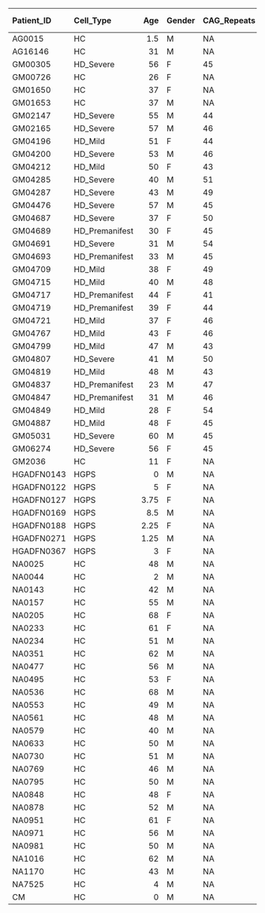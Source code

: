 | Patient_ID   | Cell_Type      |   Age | Gender   | CAG_Repeats   |   CAP_Score |   Count_Experiments | LIVE   | Mito morphology   | Mito vat1_df5   | Mito drp1_df5   | Mito mfn2_df5   | Mito mfn1_df5   | Cell_Migration_DataFileLatB   | Cell_Migration_DataFileMitoQ   | Cell_Migration_DataFileWithHGPS   | Cell_Migration_LaminB_HGPS   | Cell_Migration_LaminB_HGPS_PlateResults_5   | Cell_Migration_LaminB_HGPS_PlateResults_6   | Cell_Migration_LaminB_HGPS_PlateResults_7   | Cell_Migration_LaminB_HGPS_PlateResults_8   | Cell_Migration_LaminB_HGPS_PlateResults_4R   | Cell_Migration_LaminB_HGPS_PlateResults_4Sa   | Cell_Migration_LaminB_HGPS_PlateResults_4Sb   | Cell_Migration_HGPS_Data_APRW   | Cell_Migration_LatB_LowHigh_APRW   | Cell_Migration_MitoQ_APRW   |
|:-------------|:---------------|------:|:---------|:--------------|------------:|--------------------:|:-------|:------------------|:----------------|:----------------|:----------------|:----------------|:------------------------------|:-------------------------------|:----------------------------------|:-----------------------------|:--------------------------------------------|:--------------------------------------------|:--------------------------------------------|:--------------------------------------------|:---------------------------------------------|:----------------------------------------------|:----------------------------------------------|:--------------------------------|:-----------------------------------|:----------------------------|
| AG0015       | HC             |  1.5  | M        | NA            |      nan    |                  14 | NA     | NA                | NA              | NA              | NA              | NA              | 4                             | NA                             | NA                                | 12                           | NA                                          | NA                                          | NA                                          | NA                                          | NA                                           | NA                                            | NA                                            | NA                              | 4                                  | NA                          |
| AG16146      | HC             | 31    | M        | NA            |      nan    |                  13 | NA     | NA                | NA              | NA              | NA              | NA              | NA                            | NA                             | 6                                 | NA                           | NA                                          | NA                                          | NA                                          | NA                                          | NA                                           | NA                                            | NA                                            | 6                               | NA                                 | NA                          |
| GM00305      | HD_Severe      | 56    | F        | 45            |      129.43 |                  22 | 28     | 15                | 6               | 6               | 6               | 6               | NA                            | 2                              | 12                                | NA                           | NA                                          | 5                                           | NA                                          | NA                                          | 6                                            | NA                                            | NA                                            | 12                              | NA                                 | 2                           |
| GM00726      | HC             | 26    | F        | NA            |      nan    |                  11 | NA     | NA                | NA              | NA              | NA              | NA              | NA                            | NA                             | NA                                | NA                           | NA                                          | NA                                          | NA                                          | NA                                          | NA                                           | NA                                            | NA                                            | NA                              | NA                                 | NA                          |
| GM01650      | HC             | 37    | F        | NA            |      nan    |                  22 | NA     | 44                | 14              | 12              | 16              | 17              | NA                            | NA                             | 3                                 | NA                           | 6                                           | 5                                           | 6                                           | NA                                          | NA                                           | NA                                            | 3                                             | 3                               | NA                                 | NA                          |
| GM01653      | HC             | 37    | M        | NA            |      nan    |                  25 | NA     | 24                | 23              | 23              | 29              | 24              | NA                            | 8                              | 9                                 | NA                           | 6                                           | 5                                           | 6                                           | NA                                          | 6                                            | NA                                            | 3                                             | 9                               | NA                                 | 8                           |
| GM02147      | HD_Severe      | 55    | M        | 44            |      118.64 |                  13 | NA     | NA                | NA              | NA              | NA              | NA              | NA                            | NA                             | 1                                 | NA                           | NA                                          | NA                                          | NA                                          | NA                                          | NA                                           | NA                                            | NA                                            | 1                               | NA                                 | NA                          |
| GM02165      | HD_Severe      | 57    | M        | 46            |      140.52 |                  22 | NA     | 9                 | 3               | 4               | 1               | 1               | NA                            | 2                              | 11                                | NA                           | NA                                          | NA                                          | NA                                          | 12                                          | 6                                            | NA                                            | NA                                            | 11                              | NA                                 | 2                           |
| GM04196      | HD_Mild        | 51    | F        | 44            |      110.02 |                  16 | NA     | NA                | NA              | NA              | NA              | NA              | NA                            | 2                              | 1                                 | NA                           | NA                                          | NA                                          | NA                                          | 12                                          | NA                                           | NA                                            | NA                                            | 1                               | NA                                 | 2                           |
| GM04200      | HD_Severe      | 53    | M        | 46            |      130.66 |                  14 | NA     | NA                | NA              | NA              | NA              | NA              | NA                            | NA                             | 1                                 | NA                           | 6                                           | NA                                          | NA                                          | NA                                          | NA                                           | NA                                            | NA                                            | 1                               | NA                                 | NA                          |
| GM04212      | HD_Mild        | 50    | F        | 43            |      100.15 |                  22 | NA     | NA                | 6               | 6               | 5               | 5               | 1                             | 3                              | 1                                 | NA                           | NA                                          | NA                                          | 6                                           | NA                                          | NA                                           | NA                                            | NA                                            | 1                               | 1                                  | 3                           |
| GM04285      | HD_Severe      | 40    | M        | 51            |      129.43 |                  16 | 27     | NA                | NA              | NA              | NA              | NA              | NA                            | 1                              | 6                                 | NA                           | NA                                          | NA                                          | NA                                          | NA                                          | NA                                           | 6                                             | NA                                            | 6                               | NA                                 | 1                           |
| GM04287      | HD_Severe      | 43    | M        | 49            |      125.89 |                  19 | NA     | 23                | 1               | 5               | 6               | 6               | NA                            | NA                             | 1                                 | NA                           | 6                                           | NA                                          | NA                                          | NA                                          | NA                                           | NA                                            | NA                                            | 1                               | NA                                 | NA                          |
| GM04476      | HD_Severe      | 57    | M        | 45            |      131.74 |                  19 | NA     | 5                 | 3               | 6               | 2               | 4               | NA                            | NA                             | 1                                 | NA                           | NA                                          | NA                                          | NA                                          | 12                                          | NA                                           | NA                                            | NA                                            | 1                               | NA                                 | NA                          |
| GM04687      | HD_Severe      | 37    | F        | 50            |      114.02 |                  21 | 30     | NA                | 6               | 6               | 6               | 6               | NA                            | 1                              | 6                                 | NA                           | NA                                          | 5                                           | NA                                          | NA                                          | NA                                           | NA                                            | 6                                             | 6                               | NA                                 | 1                           |
| GM04689      | HD_Premanifest | 30    | F        | 45            |       69.34 |                  22 | 18     | 15                | 6               | 6               | 3               | 5               | NA                            | 2                              | 12                                | NA                           | NA                                          | 5                                           | NA                                          | NA                                          | 6                                            | NA                                            | NA                                            | 12                              | NA                                 | 2                           |
| GM04691      | HD_Severe      | 31    | M        | 54            |      114.64 |                  16 | NA     | NA                | NA              | NA              | NA              | NA              | NA                            | 3                              | 6                                 | NA                           | NA                                          | NA                                          | NA                                          | NA                                          | NA                                           | NA                                            | 6                                             | 6                               | NA                                 | 3                           |
| GM04693      | HD_Premanifest | 33    | M        | 45            |       76.27 |                  18 | 19     | 7                 | NA              | NA              | NA              | NA              | NA                            | 2                              | 12                                | NA                           | NA                                          | NA                                          | 6                                           | NA                                          | 6                                            | NA                                            | NA                                            | 12                              | NA                                 | 2                           |
| GM04709      | HD_Mild        | 38    | F        | 49            |      111.25 |                  18 | NA     | NA                | 6               | 5               | 6               | 6               | NA                            | NA                             | 1                                 | NA                           | NA                                          | NA                                          | 6                                           | NA                                          | NA                                           | NA                                            | NA                                            | 1                               | NA                                 | NA                          |
| GM04715      | HD_Mild        | 40    | M        | 48            |      110.94 |                  21 | 19     | 28                | 6               | 6               | 4               | 6               | NA                            | 2                              | 1                                 | NA                           | NA                                          | 4                                           | NA                                          | NA                                          | NA                                           | NA                                            | NA                                            | 1                               | NA                                 | 2                           |
| GM04717      | HD_Premanifest | 44    | F        | 41            |       74.58 |                  20 | 30     | 21                | 6               | 6               | 6               | 6               | NA                            | NA                             | 1                                 | NA                           | 6                                           | 5                                           | NA                                          | NA                                          | NA                                           | NA                                            | NA                                            | 1                               | NA                                 | NA                          |
| GM04719      | HD_Premanifest | 39    | F        | 44            |       84.13 |                  19 | 10     | 28                | 11              | 11              | 9               | 11              | NA                            | NA                             | 1                                 | NA                           | 6                                           | NA                                          | NA                                          | NA                                          | NA                                           | NA                                            | NA                                            | 1                               | NA                                 | NA                          |
| GM04721      | HD_Mild        | 37    | F        | 46            |       91.22 |                  18 | 8      | 1                 | 3               | 6               | NA              | 4               | NA                            | NA                             | 1                                 | NA                           | 6                                           | NA                                          | NA                                          | NA                                          | NA                                           | NA                                            | NA                                            | 1                               | NA                                 | NA                          |
| GM04767      | HD_Mild        | 43    | F        | 46            |      106.01 |                  17 | 19     | NA                | NA              | NA              | NA              | NA              | NA                            | 3                              | 6                                 | NA                           | NA                                          | NA                                          | NA                                          | NA                                          | NA                                           | 2                                             | 4                                             | 6                               | NA                                 | 3                           |
| GM04799      | HD_Mild        | 47    | M        | 43            |       94.14 |                  19 | 20     | 3                 | 6               | 4               | 5               | 6               | NA                            | NA                             | 1                                 | NA                           | NA                                          | NA                                          | 6                                           | NA                                          | NA                                           | NA                                            | NA                                            | 1                               | NA                                 | NA                          |
| GM04807      | HD_Severe      | 41    | M        | 50            |      126.35 |                  19 | 17     | NA                | 3               | 2               | 1               | 5               | NA                            | 2                              | NA                                | NA                           | NA                                          | NA                                          | 6                                           | NA                                          | NA                                           | NA                                            | 6                                             | NA                              | NA                                 | 2                           |
| GM04819      | HD_Mild        | 48    | M        | 43            |       96.15 |                  20 | NA     | 14                | 5               | NA              | 6               | 6               | 1                             | NA                             | 1                                 | NA                           | 6                                           | NA                                          | NA                                          | NA                                          | NA                                           | NA                                            | NA                                            | 1                               | 1                                  | NA                          |
| GM04837      | HD_Premanifest | 23    | M        | 47            |       60.25 |                  22 | NA     | 15                | 5               | 5               | 6               | 5               | NA                            | 3                              | 12                                | NA                           | NA                                          | NA                                          | 5                                           | NA                                          | 6                                            | NA                                            | NA                                            | 12                              | NA                                 | 3                           |
| GM04847      | HD_Premanifest | 31    | M        | 46            |       76.43 |                  17 | 11     | 13                | NA              | NA              | NA              | NA              | NA                            | 2                              | 6                                 | NA                           | NA                                          | NA                                          | NA                                          | NA                                          | 6                                            | NA                                            | NA                                            | 18                              | NA                                 | 2                           |
| GM04849      | HD_Mild        | 28    | F        | 54            |      103.54 |                  16 | NA     | NA                | NA              | NA              | NA              | NA              | NA                            | 2                              | 6                                 | NA                           | NA                                          | NA                                          | NA                                          | NA                                          | NA                                           | NA                                            | 6                                             | 6                               | NA                                 | 2                           |
| GM04887      | HD_Mild        | 48    | F        | 45            |      110.94 |                  19 | NA     | 13                | 5               | 1               | 3               | 3               | NA                            | NA                             | 1                                 | NA                           | NA                                          | 5                                           | NA                                          | NA                                          | NA                                           | NA                                            | NA                                            | 1                               | NA                                 | NA                          |
| GM05031      | HD_Severe      | 60    | M        | 45            |      138.67 |                  13 | NA     | NA                | NA              | NA              | NA              | NA              | NA                            | NA                             | 1                                 | NA                           | NA                                          | NA                                          | NA                                          | NA                                          | NA                                           | NA                                            | NA                                            | 1                               | NA                                 | NA                          |
| GM06274      | HD_Severe      | 56    | F        | 45            |      129.43 |                  13 | NA     | NA                | NA              | NA              | NA              | NA              | NA                            | NA                             | 1                                 | NA                           | NA                                          | NA                                          | NA                                          | NA                                          | NA                                           | NA                                            | NA                                            | 1                               | NA                                 | NA                          |
| GM2036       | HC             | 11    | F        | NA            |      nan    |                  11 | NA     | NA                | NA              | NA              | NA              | NA              | NA                            | NA                             | NA                                | NA                           | NA                                          | NA                                          | NA                                          | NA                                          | NA                                           | NA                                            | NA                                            | NA                              | NA                                 | NA                          |
| HGADFN0143   | HGPS           |  0    | M        | NA            |      nan    |                  16 | 36     | NA                | 5               | 12              | 6               | 10              | NA                            | NA                             | NA                                | 12                           | NA                                          | NA                                          | NA                                          | NA                                          | NA                                           | NA                                            | NA                                            | NA                              | NA                                 | NA                          |
| HGADFN0122   | HGPS           |  5    | F        | NA            |      nan    |                  14 | NA     | NA                | NA              | NA              | NA              | NA              | NA                            | NA                             | 6                                 | 12                           | NA                                          | NA                                          | NA                                          | NA                                          | NA                                           | NA                                            | NA                                            | 6                               | NA                                 | NA                          |
| HGADFN0127   | HGPS           |  3.75 | F        | NA            |      nan    |                  14 | NA     | NA                | NA              | NA              | NA              | NA              | NA                            | NA                             | 6                                 | 12                           | NA                                          | NA                                          | NA                                          | NA                                          | NA                                           | NA                                            | NA                                            | 6                               | NA                                 | NA                          |
| HGADFN0169   | HGPS           |  8.5  | M        | NA            |      nan    |                  13 | NA     | NA                | NA              | NA              | NA              | NA              | NA                            | NA                             | 6                                 | NA                           | NA                                          | NA                                          | NA                                          | NA                                          | NA                                           | NA                                            | NA                                            | 6                               | NA                                 | NA                          |
| HGADFN0188   | HGPS           |  2.25 | F        | NA            |      nan    |                  13 | NA     | NA                | NA              | NA              | NA              | NA              | NA                            | NA                             | 6                                 | NA                           | NA                                          | NA                                          | NA                                          | NA                                          | NA                                           | NA                                            | NA                                            | 6                               | NA                                 | NA                          |
| HGADFN0271   | HGPS           |  1.25 | M        | NA            |      nan    |                  13 | NA     | NA                | NA              | NA              | NA              | NA              | NA                            | NA                             | 6                                 | NA                           | NA                                          | NA                                          | NA                                          | NA                                          | NA                                           | NA                                            | NA                                            | 6                               | NA                                 | NA                          |
| HGADFN0367   | HGPS           |  3    | F        | NA            |      nan    |                  13 | NA     | NA                | NA              | NA              | NA              | NA              | NA                            | NA                             | 6                                 | NA                           | NA                                          | NA                                          | NA                                          | NA                                          | NA                                           | NA                                            | NA                                            | 6                               | NA                                 | NA                          |
| NA0025       | HC             | 48    | M        | NA            |      nan    |                  13 | NA     | NA                | NA              | NA              | NA              | NA              | NA                            | NA                             | 1                                 | NA                           | NA                                          | NA                                          | NA                                          | NA                                          | NA                                           | NA                                            | NA                                            | 1                               | NA                                 | NA                          |
| NA0044       | HC             |  2    | M        | NA            |      nan    |                  11 | NA     | NA                | NA              | NA              | NA              | NA              | NA                            | NA                             | NA                                | NA                           | NA                                          | NA                                          | NA                                          | NA                                          | NA                                           | NA                                            | NA                                            | NA                              | NA                                 | NA                          |
| NA0143       | HC             | 42    | M        | NA            |      nan    |                  18 | NA     | 41                | NA              | NA              | NA              | NA              | NA                            | 5                              | 1                                 | NA                           | NA                                          | 5                                           | NA                                          | NA                                          | NA                                           | NA                                            | 3                                             | 4                               | NA                                 | 5                           |
| NA0157       | HC             | 55    | M        | NA            |      nan    |                  13 | NA     | NA                | NA              | NA              | NA              | NA              | NA                            | NA                             | 1                                 | NA                           | NA                                          | NA                                          | NA                                          | NA                                          | NA                                           | NA                                            | NA                                            | 1                               | NA                                 | NA                          |
| NA0205       | HC             | 68    | F        | NA            |      nan    |                  11 | NA     | NA                | NA              | NA              | NA              | NA              | NA                            | NA                             | NA                                | NA                           | NA                                          | NA                                          | NA                                          | NA                                          | NA                                           | NA                                            | NA                                            | NA                              | NA                                 | NA                          |
| NA0233       | HC             | 61    | F        | NA            |      nan    |                  13 | NA     | NA                | NA              | NA              | NA              | NA              | NA                            | NA                             | 1                                 | NA                           | NA                                          | NA                                          | NA                                          | NA                                          | NA                                           | NA                                            | NA                                            | 1                               | NA                                 | NA                          |
| NA0234       | HC             | 51    | M        | NA            |      nan    |                  13 | NA     | NA                | NA              | NA              | NA              | NA              | NA                            | NA                             | 1                                 | NA                           | NA                                          | NA                                          | NA                                          | NA                                          | NA                                           | NA                                            | NA                                            | 1                               | NA                                 | NA                          |
| NA0351       | HC             | 62    | M        | NA            |      nan    |                  11 | NA     | NA                | NA              | NA              | NA              | NA              | NA                            | NA                             | NA                                | NA                           | NA                                          | NA                                          | NA                                          | NA                                          | NA                                           | NA                                            | NA                                            | NA                              | NA                                 | NA                          |
| NA0477       | HC             | 56    | M        | NA            |      nan    |                  13 | NA     | NA                | NA              | NA              | NA              | NA              | NA                            | NA                             | 1                                 | NA                           | NA                                          | NA                                          | NA                                          | NA                                          | NA                                           | NA                                            | NA                                            | 1                               | NA                                 | NA                          |
| NA0495       | HC             | 53    | F        | NA            |      nan    |                  20 | 16     | 22                | 1               | 6               | 6               | 5               | NA                            | NA                             | 6                                 | NA                           | NA                                          | 5                                           | NA                                          | NA                                          | 3                                            | NA                                            | NA                                            | 6                               | NA                                 | NA                          |
| NA0536       | HC             | 68    | M        | NA            |      nan    |                  11 | NA     | NA                | NA              | NA              | NA              | NA              | NA                            | NA                             | NA                                | NA                           | NA                                          | NA                                          | NA                                          | NA                                          | NA                                           | NA                                            | NA                                            | NA                              | NA                                 | NA                          |
| NA0553       | HC             | 49    | M        | NA            |      nan    |                  11 | NA     | NA                | NA              | NA              | NA              | NA              | NA                            | NA                             | NA                                | NA                           | NA                                          | NA                                          | NA                                          | NA                                          | NA                                           | NA                                            | NA                                            | NA                              | NA                                 | NA                          |
| NA0561       | HC             | 48    | M        | NA            |      nan    |                  14 | NA     | 14                | NA              | NA              | NA              | NA              | NA                            | NA                             | 1                                 | NA                           | NA                                          | NA                                          | NA                                          | NA                                          | NA                                           | NA                                            | NA                                            | 1                               | NA                                 | NA                          |
| NA0579       | HC             | 40    | M        | NA            |      nan    |                  13 | NA     | NA                | NA              | NA              | NA              | NA              | NA                            | NA                             | 1                                 | NA                           | NA                                          | NA                                          | NA                                          | NA                                          | NA                                           | NA                                            | NA                                            | 1                               | NA                                 | NA                          |
| NA0633       | HC             | 50    | M        | NA            |      nan    |                  14 | NA     | 11                | NA              | NA              | NA              | NA              | NA                            | NA                             | 1                                 | NA                           | NA                                          | NA                                          | NA                                          | NA                                          | NA                                           | NA                                            | NA                                            | 1                               | NA                                 | NA                          |
| NA0730       | HC             | 51    | M        | NA            |      nan    |                  20 | NA     | 29                | 11              | 5               | 6               | NA              | 4                             | 2                              | NA                                | NA                           | NA                                          | NA                                          | 6                                           | NA                                          | NA                                           | NA                                            | NA                                            | NA                              | 4                                  | 2                           |
| NA0769       | HC             | 46    | M        | NA            |      nan    |                  13 | NA     | NA                | NA              | NA              | NA              | NA              | NA                            | NA                             | 1                                 | NA                           | NA                                          | NA                                          | NA                                          | NA                                          | NA                                           | NA                                            | NA                                            | 1                               | NA                                 | NA                          |
| NA0795       | HC             | 50    | M        | NA            |      nan    |                  11 | NA     | NA                | NA              | NA              | NA              | NA              | NA                            | NA                             | NA                                | NA                           | NA                                          | NA                                          | NA                                          | NA                                          | NA                                           | NA                                            | NA                                            | NA                              | NA                                 | NA                          |
| NA0848       | HC             | 48    | F        | NA            |      nan    |                  18 | 11     | 35                | NA              | NA              | NA              | NA              | NA                            | NA                             | 3                                 | NA                           | 12                                          | NA                                          | 6                                           | 6                                           | NA                                           | NA                                            | 3                                             | 3                               | NA                                 | NA                          |
| NA0878       | HC             | 52    | M        | NA            |      nan    |                  15 | NA     | NA                | NA              | NA              | NA              | NA              | 4                             | NA                             | 1                                 | NA                           | NA                                          | NA                                          | NA                                          | NA                                          | NA                                           | NA                                            | NA                                            | 1                               | 4                                  | NA                          |
| NA0951       | HC             | 61    | F        | NA            |      nan    |                  15 | NA     | 8                 | NA              | NA              | 1               | 3               | NA                            | NA                             | NA                                | NA                           | NA                                          | NA                                          | NA                                          | 6                                           | NA                                           | NA                                            | NA                                            | NA                              | NA                                 | NA                          |
| NA0971       | HC             | 56    | M        | NA            |      nan    |                  17 | 20     | 41                | NA              | NA              | NA              | NA              | NA                            | 6                              | 6                                 | NA                           | NA                                          | NA                                          | NA                                          | NA                                          | 3                                            | NA                                            | NA                                            | 6                               | NA                                 | 6                           |
| NA0981       | HC             | 50    | M        | NA            |      nan    |                  12 | NA     | 14                | NA              | NA              | NA              | NA              | NA                            | NA                             | NA                                | NA                           | NA                                          | NA                                          | NA                                          | NA                                          | NA                                           | NA                                            | NA                                            | NA                              | NA                                 | NA                          |
| NA1016       | HC             | 62    | M        | NA            |      nan    |                  18 | NA     | 8                 | 6               | 5               | 6               | 5               | NA                            | NA                             | NA                                | 12                           | NA                                          | NA                                          | NA                                          | 6                                           | NA                                           | NA                                            | NA                                            | NA                              | NA                                 | NA                          |
| NA1170       | HC             | 43    | M        | NA            |      nan    |                  20 | 12     | 38                | NA              | 5               | NA              | NA              | NA                            | 11                             | 1                                 | NA                           | NA                                          | NA                                          | NA                                          | 6                                           | 6                                            | NA                                            | 6                                             | 19                              | NA                                 | 11                          |
| NA7525       | HC             |  4    | M        | NA            |      nan    |                  11 | NA     | NA                | NA              | NA              | NA              | NA              | NA                            | NA                             | NA                                | NA                           | NA                                          | NA                                          | NA                                          | NA                                          | NA                                           | NA                                            | NA                                            | NA                              | NA                                 | NA                          |
| CM           | HC             |  0    | M        | NA            |      nan    |                  13 | NA     | NA                | NA              | NA              | NA              | NA              | NA                            | NA                             | 1                                 | NA                           | NA                                          | NA                                          | NA                                          | NA                                          | NA                                           | NA                                            | NA                                            | 1                               | NA                                 | NA                          |